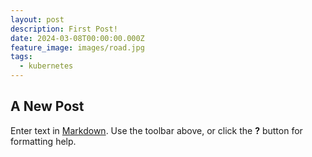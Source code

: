 ```yaml
---
layout: post
description: First Post!
date: 2024-03-08T00:00:00.000Z
feature_image: images/road.jpg
tags:
  - kubernetes
---
```

## A New Post

Enter text in [Markdown](http://daringfireball.net/projects/markdown/). Use the toolbar above, or click the **?** button for formatting help.
